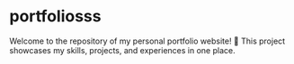 # portfoliosss
Welcome to the repository of my personal portfolio website! 🚀
This project showcases my skills, projects, and experiences in one place.
